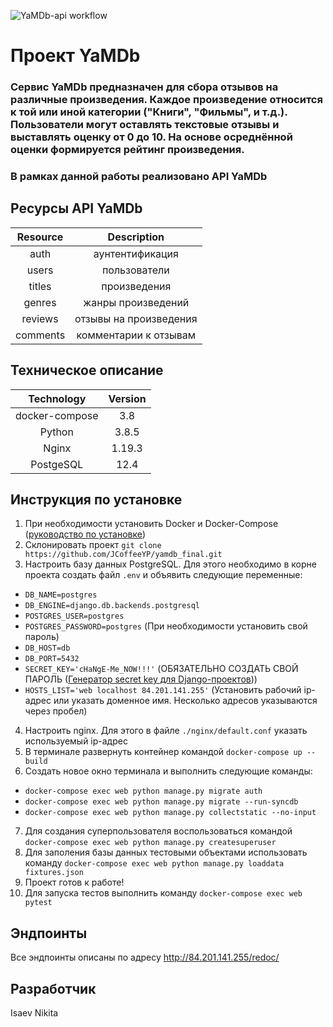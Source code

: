 ![YaMDb-api workflow](https://github.com/JCoffeeYP/yamdb_final/actions/workflows/yamdb_workflow.yml/badge.svg)
# Проект YaMDb

### Сервис YaMDb предназначен для сбора отзывов на различные произведения. Каждое произведение относится к той или иной категории ("Книги", "Фильмы", и т.д.). Пользователи могут оставлять текстовые отзывы и выставлять оценку от 0 до 10. На основе осреднённой оценки формируется рейтинг произведения. 

### В рамках данной работы реализовано API YaMDb

## Ресурсы API YaMDb

Resource | Description
:-------:|:-------:
auth     |аунтентификация
users    |пользователи
titles   |произведения
genres   |жанры произведений
reviews  |отзывы на произведения
comments |комментарии к отзывам

## Техническое описание

Technology    | Version
:-----------: | :-----------:
docker-compose| 3.8
Python        | 3.8.5
Nginx         | 1.19.3
PostgeSQL     | 12.4

## Инструкция по установке

1. При необходимости установить Docker и Docker-Compose ([руководство по установке](https://www.docker.com/get-started/ "https://www.docker.com/get-started"))
2. Склонировать проект `git clone https://github.com/JCoffeeYP/yamdb_final.git`
3. Настроить базу данных PostgreSQL. Для этого необходимо в корне проекта создать файл `.env` и объявить следующие переменные:
- `DB_NAME=postgres`
- `DB_ENGINE=django.db.backends.postgresql`
- `POSTGRES_USER=postgres`
- `POSTGRES_PASSWORD=postgres` (При необходимости установить свой пароль)
- `DB_HOST=db`
- `DB_PORT=5432`
- `SECRET_KEY='cHaNgE-Me_NOW!!!'` (ОБЯЗАТЕЛЬНО СОЗДАТЬ СВОЙ ПАРОЛЬ ([Генератор secret key для Django-проектов](https://djecrety.ir/ "https://djecrety.ir/")))
- `HOSTS_LIST='web localhost 84.201.141.255'` (Установить рабочий ip-адрес или указать доменное имя. Несколько адресов указываются через пробел)
4. Настроить nginx. Для этого в файле `./nginx/default.conf` указать используемый ip-адрес
5. В терминале развернуть контейнер командой `docker-compose up --build`
6. Создать новое окно терминала и выполнить следующие команды:
- `docker-compose exec web python manage.py migrate auth`
- `docker-compose exec web python manage.py migrate --run-syncdb`
- `docker-compose exec web python manage.py collectstatic --no-input`
7. Для создания суперпользователя воспользоваться командой `docker-compose exec web python manage.py createsuperuser`
8. Для заполения базы данных тестовыми объектами использовать команду `docker-compose exec web python manage.py loaddata fixtures.json`
9. Проект готов к работе!
10. Для запуска тестов выполнить команду `docker-compose exec web pytest`

## Эндпоинты

Все эндпоинты описаны по адресу http://84.201.141.255/redoc/

## Разработчик

Isaev Nikita